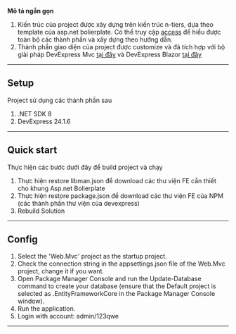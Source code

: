 **Mô tả ngắn gọn**

1. Kiến trúc của project được xây dựng trên kiến trúc n-tiers, dựa theo template của asp.net bolierplate. Có thể truy cập [access](https://aspnetboilerplate.com/Pages/Documents/NLayer-Architecture) để hiểu được toàn bộ các thành phần và xây dựng theo hướng dẫn.
2. Thành phần giao diện của project được customize và đã tích hợp với bộ giải pháp DevExpress Mvc [tại đây](https://www.devexpress.com/products/net/controls/asp/core.xml) và DevExpress Blazor [tại đây](https://www.devexpress.com/blazor/)

---

## Setup

Project sử dụng các thành phần sau

1. .NET SDK 8
2. DevExpress 24.1.6
---



## Quick start

Thực hiện các bước dưới đây để build project và chạy

1. Thực hiện restore libman.json để download các thư viện FE cần thiết cho khung Asp.net Bolierplate
2. Thực hiện restore package.json để download các thư viện FE của NPM (các thành phần thư viện của devexpress)
3. Rebuild Solution


---

## Config

1. Select the 'Web.Mvc' project as the startup project.
2. Check the connection string in the appsettings.json file of the Web.Mvc project, change it if you want.
3. Open Package Manager Console and run the Update-Database command to create your database (ensure that the Default project is selected as .EntityFrameworkCore in the Package Manager Console window).
4. Run the application.
5. Login with account: admin/123qwe
---
